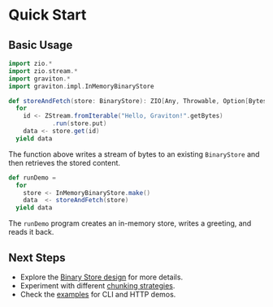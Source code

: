 # Quick Start

## Basic Usage

```scala mdoc:silent
import zio.*
import zio.stream.*
import graviton.*
import graviton.impl.InMemoryBinaryStore

def storeAndFetch(store: BinaryStore): ZIO[Any, Throwable, Option[Bytes]] =
  for
    id <- ZStream.fromIterable("Hello, Graviton!".getBytes)
            .run(store.put)
    data <- store.get(id)
  yield data
```

The function above writes a stream of bytes to an existing `BinaryStore` and then retrieves the stored content.

```scala mdoc:silent
def runDemo =
  for
    store <- InMemoryBinaryStore.make()
    data  <- storeAndFetch(store)
  yield data
```

The `runDemo` program creates an in-memory store, writes a greeting, and reads it back.

## Next Steps

- Explore the [Binary Store design](../binary-store.md) for more details.
- Experiment with different [chunking strategies](../chunking.md).
- Check the [examples](../examples/index.md) for CLI and HTTP demos.
